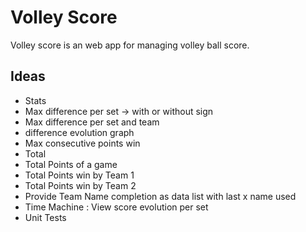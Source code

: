 # Volley Score
Volley score is an web app for managing volley ball score.

## Ideas
* Stats
 * Max difference per set -> with or without sign
 * Max difference per set and team
 * difference evolution graph
 * Max consecutive points win
* Total
 * Total Points of a game
 * Total Points win by Team 1
 * Total Points win by Team 2
* Provide Team Name completion as data list with last x name used
* Time Machine : View score evolution per set
* Unit Tests

